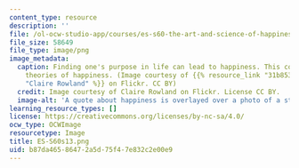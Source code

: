 ```yaml
---
content_type: resource
description: ''
file: /ol-ocw-studio-app/courses/es-s60-the-art-and-science-of-happiness-spring-2013/b87da46586472a5d75f47e832c2e00e9_ES-S60s13.png
file_size: 58649
file_type: image/png
image_metadata:
  caption: Finding one's purpose in life can lead to happiness. This course explores
    theories of happiness. (Image courtesy of {{% resource_link "31b85383-0c79-409a-8970-590ec8874e1d"
    "Claire Rowland" %}} on Flickr. CC BY)
  credit: Image courtesy of Claire Rowland on Flickr. License CC BY.
  image-alt: 'A quote about happiness is overlayed over a photo of a stream. '
learning_resource_types: []
license: https://creativecommons.org/licenses/by-nc-sa/4.0/
ocw_type: OCWImage
resourcetype: Image
title: ES-S60s13.png
uid: b87da465-8647-2a5d-75f4-7e832c2e00e9
---
```

